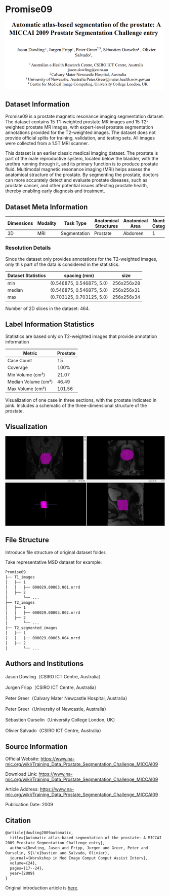 # Promise09

<div align="center">
    <a href="https://github.com/openmedlab/"><img width="700px" height="auto" src="appendix/Promise09_0.png"></a>
</div>
<p style="text-align:center;font-size:10px;"><em></em></p>

## Dataset Information

Promise09 is a prostate magnetic resonance imaging segmentation dataset. The dataset contains 15 T1-weighted prostate MR images and 15 T2-weighted prostate MR images, with expert-level prostate segmentation annotations provided for the T2-weighted images. The dataset does not provide official splits for training, validation, and testing sets. All images were collected from a 1.5T MRI scanner.

This dataset is an earlier classic medical imaging dataset. The prostate is part of the male reproductive system, located below the bladder, with the urethra running through it, and its primary function is to produce prostate fluid. Multimodal magnetic resonance imaging (MRI) helps assess the anatomical structure of the prostate. By segmenting the prostate, doctors can more accurately detect and evaluate prostate diseases, such as prostate cancer, and other potential issues affecting prostate health, thereby enabling early diagnosis and treatment.

## Dataset Meta Information

| Dimensions | Modality | Task Type    | Anatomical Structures  | Anatomical Area | Number of Categories | Data Volume | File Format |
|------------|----------|--------------|------------------------|-----------------|----------------------|-------------|-------------|
| 3D         | MRI      | Segmentation | Prostate               | Abdomen         | 1                    | 15          | .nrrd       |


### Resolution Details

Since the dataset only provides annotations for the T2-weighted images, only this part of the data is considered in the statistics.

| Dataset Statistics | spacing (mm)               | size        |
|--------------------|----------------------------|-------------|
| min                | (0.546875, 0.546875, 5.0)  | 256x256x28  |
| median             | (0.546875, 0.546875, 5.0)  | 256x256x31  |
| max                | (0.703125, 0.703125, 5.0)  | 256x256x34  |

Number of 2D slices in the dataset: 464.

## Label Information Statistics

Statistics are based only on T2-weighted images that provide annotation information

| Metric              | Prostate |
|---------------------|----------|
| Case Count          | 15       |
| Coverage            | 100%     |
| Min Volume (cm³)    | 21.07    |
| Median Volume (cm³) | 46.49    |
| Max Volume (cm³)    | 101.56   |

Visualization of one case in three sections, with the prostate indicated in pink. Includes a schematic of the three-dimensional structure of the prostate.

## Visualization

<div align="center">
    <a href="https://github.com/openmedlab/"><img width="700px" height="auto" src="appendix/Promise09_1.webp"></a>
</div>
<p style="text-align:center;font-size:10px;"><em></em></p>

## File Structure

Introduce file structure of original dataset folder.

Take representative MSD dataset for example:

``` 
Promise09
├── T1_images
│   ├── 1
│   │   ├── 000029.00003.001.nrrd
│   ├── 2
│       └── ...
├── T2_images
│   ├── 1
│   │   ├── 000029.00003.002.nrrd
│   ├── 2
│       └── ...
├── T2_segmented_images
│   ├── 1
│   │   ├── 000029.00003.004.nrrd
│   ├── 2
│       └── ...
```

## Authors and Institutions

Jason Dowling（CSIRO ICT Centre, Australia）

Jurgen Fripp（CSIRO ICT Centre, Australia）

Peter Greer（Calvary Mater Newcastle Hospital, Australia）

Peter Greer（University of Newcastle, Australia）

Sébastien Ourselin（University College London, UK）

Olivier Salvado（CSIRO ICT Centre, Australia）

## Source Information

Official Website: https://www.na-mic.org/wiki/Training_Data_Prostate_Segmentation_Challenge_MICCAI09

Download Link: https://www.na-mic.org/wiki/Training_Data_Prostate_Segmentation_Challenge_MICCAI09

Article Address: https://www.na-mic.org/wiki/Training_Data_Prostate_Segmentation_Challenge_MICCAI09

Publication Date: 2009

## Citation

``` 
@article{dowling2009automatic,
  title={Automatic atlas-based segmentation of the prostate: A MICCAI 2009 Prostate Segmentation Challenge entry},
  author={Dowling, Jason and Fripp, Jurgen and Greer, Peter and Ourselin, S{\'e}bastien and Salvado, Olivier},
  journal={Worskshop in Med Image Comput Comput Assist Interv},
  volume={24},
  pages={17--24},
  year={2009}
}
```

Original introduction article is [here](https://zhuanlan.zhihu.com/p/705642317).